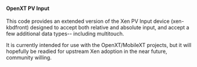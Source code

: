 #### OpenXT PV Input

This code provides an extended version of the Xen PV Input device (xen-kbdfront)
designed to accept both relative and absolute input, and accept a few additional
data types-- including multitouch.

It is currently intended for use with the OpenXT/MobileXT projects, but it will
hopefully be readied for upstream Xen adoption in the near future, community
willing.

